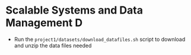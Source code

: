 # Scalable Systems and Data Management D

- Run the `project1/datasets/download_datafiles.sh` script to download and unzip the data files needed
